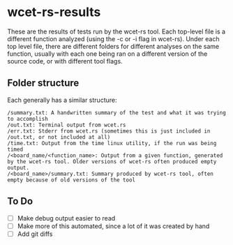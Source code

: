 # wcet-rs-results
These are the results of tests run by the wcet-rs tool. Each top-level file is a different function analyzed (using the 
-c or -i flag in wcet-rs). Under each top level file, there are different folders for different analyses on the same
function, usually with each one being ran on a different version of the source code, or with different tool flags. 

## Folder structure
Each generally has a similar structure: 

```
/summary.txt: A handwritten summary of the test and what it was trying to accomplish
/out.txt: Terminal output from wcet.rs
/err.txt: Stderr from wcet.rs (sometimes this is just included in /out.txt, or not included at all)
/time.txt: Output from the time linux utility, if the run was being timed
/<board_name/<function_name>: Output from a given function, generated by the wcet-rs tool. Older versions of wcet-rs often produced empty output. 
/<board_name>/summary.txt: Summary produced by wcet-rs tool, often empty because of old versions of the tool 
```

## To Do
- [ ] Make debug output easier to read 
- [ ] Make more of this automated, since a lot of it was created by hand
- [ ] Add git diffs 

